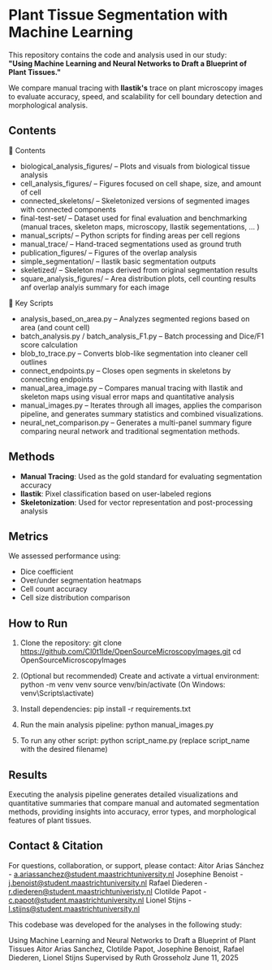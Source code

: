 # Plant Tissue Segmentation with Machine Learning

This repository contains the code and analysis used in our study:  
**"Using Machine Learning and Neural Networks to Draft a Blueprint of Plant Tissues."**

We compare manual tracing with **Ilastik's** trace on plant microscopy images to evaluate accuracy, speed, and scalability for cell boundary detection and morphological analysis.

## Contents

📁 Contents
- biological_analysis_figures/ – Plots and visuals from biological tissue analysis 
- cell_analysis_figures/ – Figures focused on cell shape, size, and amount of cell
- connected_skeletons/ – Skeletonized versions of segmented images with connected components
- final-test-set/ – Dataset used for final evaluation and benchmarking (manual traces, skeleton maps, microscopy, Ilastik segementations, ... )
- manual_scripts/ – Python scripts for finding areas per cell regions
- manual_trace/ – Hand-traced segmentations used as ground truth
- publication_figures/ – Figures of the overlap analysis
- simple_segmentation/ – Ilastik basic segmentation outputs
- skeletized/ – Skeleton maps derived from original segmentation results
- square_analysis_figures/ – Area distribution plots, cell counting results anf overlap analyis summary for each image

📄 Key Scripts
- analysis_based_on_area.py – Analyzes segmented regions based on area (and count cell)
- batch_analysis.py / batch_analysis_F1.py – Batch processing and Dice/F1 score calculation
- blob_to_trace.py – Converts blob-like segmentation into cleaner cell outlines
- connect_endpoints.py – Closes open segments in skeletons by connecting endpoints
- manual_area_image.py – Compares manual tracing with Ilastik and skeleton maps using visual error maps and quantitative analysis
- manual_images.py – Iterates through all images, applies the comparison pipeline, and generates summary statistics and combined visualizations.
- neural_net_comparison.py – Generates a multi-panel summary figure comparing neural network and traditional segmentation methods.

## Methods

- **Manual Tracing**: Used as the gold standard for evaluating segmentation accuracy  
- **Ilastik**: Pixel classification based on user-labeled regions  
- **Skeletonization**: Used for vector representation and post-processing analysis

## Metrics

We assessed performance using:
- Dice coefficient
- Over/under segmentation heatmaps
- Cell count accuracy
- Cell size distribution comparison

## How to Run

1. Clone the repository:
git clone https://github.com/Cl0t1lde/OpenSourceMicroscopyImages.git
cd OpenSourceMicroscopyImages

2. (Optional but recommended) Create and activate a virtual environment:
python -m venv venv
source venv/bin/activate (On Windows: venv\Scripts\activate)

3. Install dependencies:
pip install -r requirements.txt

4. Run the main analysis pipeline:
python manual_images.py

5. To run any other script:
python script_name.py (replace script_name with the desired filename)

## Results

Executing the analysis pipeline generates detailed visualizations and quantitative summaries that compare manual and automated segmentation methods, providing insights into accuracy, error types, and morphological features of plant tissues.

## Contact & Citation

For questions, collaboration, or support, please contact:
Aitor Arias Sánchez - a.ariassanchez@student.maastrichtuniversity.nl
Josephine Benoist - j.benoist@student.maastrichtuniversity.nl
Rafael Diederen - r.diederen@student.maastrichtuniveristy.nl 
Clotilde Papot - c.papot@student.maastrichtuniversity.nl
Lionel Stijns - l.stijns@student.maastrichtuniversity.nl

This codebase was developed for the analyses in the following study:

Using Machine Learning and Neural Networks to Draft a Blueprint of Plant Tissues
Aitor Arias Sanchez, Clotilde Papot, Josephine Benoist, Rafael Diederen, Lionel Stijns
Supervised by Ruth Grosseholz
June 11, 2025

